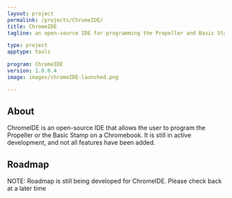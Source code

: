 ```yaml
---
layout: project
permalink: /projects/ChromeIDE/
title: ChromeIDE
tagline: an open-source IDE for programming the Propeller and Basic Stamp on a Chromebook

type: project
apptype: tools

program: ChromeIDE
version: 1.0.0.4
image: images/chromeIDE-launched.png

---
```


<div class="row">
    <div class="portfolio-item col-sm-8 col-md-8">
        <h2>About</h2>
        <p>ChromeIDE is an open-source IDE that allows the user to program the Propeller or the Basic Stamp on a Chromebook. It is still in active development, and not all features have been added.</p>
    </div>
</div>

<div class="row">
    <div class="portfolio-item col-sm-8 col-md-8">
        <h2>Roadmap</h2>
        <p>NOTE: Roadmap is still being developed for ChromeIDE. Please check back at a later time</p>
    </div>
</div>